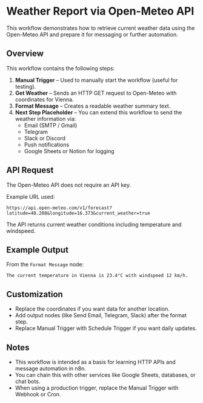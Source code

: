 # Weather Report via Open-Meteo API

This workflow demonstrates how to retrieve current weather data using the Open-Meteo API and prepare it for messaging or further automation.

## Overview

This workflow contains the following steps:

1. **Manual Trigger** – Used to manually start the workflow (useful for testing).
2. **Get Weather** – Sends an HTTP GET request to Open-Meteo with coordinates for Vienna.
3. **Format Message** – Creates a readable weather summary text.
4. **Next Step Placeholder** – You can extend this workflow to send the weather information via:
   - Email (SMTP / Gmail)
   - Telegram
   - Slack or Discord
   - Push notifications
   - Google Sheets or Notion for logging

## API Request

The Open-Meteo API does not require an API key.

Example URL used:

```
https://api.open-meteo.com/v1/forecast?latitude=48.208&longitude=16.373&current_weather=true
```

The API returns current weather conditions including temperature and windspeed.

## Example Output

From the `Format Message` node:

```
The current temperature in Vienna is 23.4°C with windspeed 12 km/h.
```

## Customization

- Replace the coordinates if you want data for another location.
- Add output nodes (like Send Email, Telegram, Slack) after the format step.
- Replace Manual Trigger with Schedule Trigger if you want daily updates.

## Notes

- This workflow is intended as a basis for learning HTTP APIs and message automation in n8n.
- You can chain this with other services like Google Sheets, databases, or chat bots.
- When using a production trigger, replace the Manual Trigger with Webhook or Cron.
